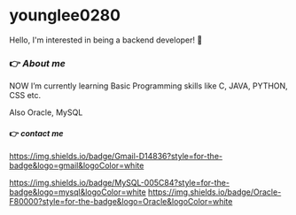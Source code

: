 # younglee0280
Hello, I'm interested in being a backend developer! 👋



### 👉 *About me*

NOW I’m currently learning Basic Programming skills like C, JAVA, PYTHON, CSS etc.


Also Oracle, MySQL




#### 👉 *contact me*
https://img.shields.io/badge/Gmail-D14836?style=for-the-badge&logo=gmail&logoColor=white



https://img.shields.io/badge/MySQL-005C84?style=for-the-badge&logo=mysql&logoColor=white
https://img.shields.io/badge/Oracle-F80000?style=for-the-badge&logo=Oracle&logoColor=white
